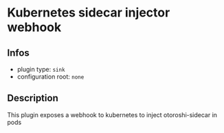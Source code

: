 
# Kubernetes sidecar injector webhook

## Infos

* plugin type: `sink`
* configuration root: ``none``

## Description

This plugin exposes a webhook to kubernetes to inject otoroshi-sidecar in pods








